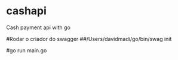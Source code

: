 # cashapi
Cash payment api with go

#Rodar o criador do swagger
##/Users/davidmadi/go/bin/swag init

#go run main.go
 